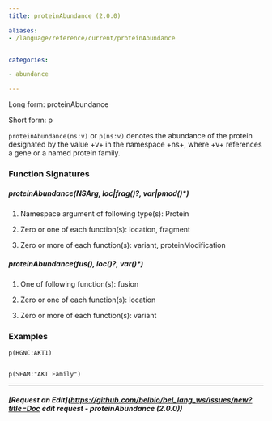 ```yaml
---
title: proteinAbundance (2.0.0)

aliases:
- /language/reference/current/proteinAbundance


categories:

- abundance

---
```

<!-- COMPUTER GENERATED PAGE!!! DO NOT EDIT DIRECTLY  -->
<!--    must be changed in scripts/templates.py which is processed by scripts/update_refs.py -->

Long form: proteinAbundance

Short form: p

`proteinAbundance(ns:v)` or `p(ns:v)` denotes the abundance of the protein designated by the value +v+ in the namespace +ns+, where +v+ references a gene or a named protein family.




### Function Signatures

##### proteinAbundance(NSArg, loc|frag()?, var|pmod()*)

1. Namespace argument of following type(s): Protein

1. Zero or one of each function(s): location, fragment

1. Zero or more of each function(s): variant, proteinModification


##### proteinAbundance(fus(), loc()?, var()*)

1. One of following function(s): fusion

1. Zero or one of each function(s): location

1. Zero or more of each function(s): variant



### Examples


    p(HGNC:AKT1)


    p(SFAM:"AKT Family")



---
##### [Request an Edit](https://github.com/belbio/bel_lang_ws/issues/new?title=Doc edit request - proteinAbundance (2.0.0))